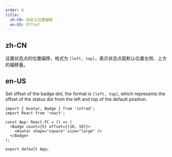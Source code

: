 ```yaml
---
order: 6
title:
  zh-CN: 自定义位置偏移
  en-US: Offset
---
```


## zh-CN

设置状态点的位置偏移，格式为 `[left, top]`，表示状态点距默认位置左侧、上方的偏移量。

## en-US

Set offset of the badge dot, the format is `[left, top]`, which represents the offset of the status dot from the left and top of the default position.

```tsx
import { Avatar, Badge } from 'infrad';
import React from 'react';

const App: React.FC = () => (
  <Badge count={5} offset={[10, 10]}>
    <Avatar shape="square" size="large" />
  </Badge>
);

export default App;
```
